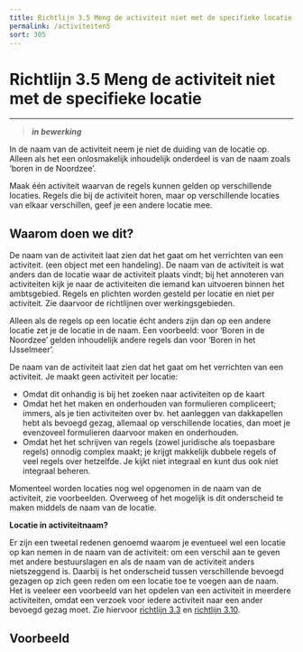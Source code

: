 ```yaml
---
title: Richtlijn 3.5 Meng de activiteit niet met de specifieke locatie 
permalink: /activiteiten5
sort: 305
---
```


# Richtlijn 3.5 Meng de activiteit niet met de specifieke locatie 
----------------

> _**in bewerking**_

In de naam van de activiteit neem je niet de duiding van de locatie op. Alleen als het een onlosmakelijk inhoudelijk onderdeel is van de naam zoals ‘boren in de Noordzee’.  

Maak één activiteit waarvan de regels kunnen gelden op verschillende locaties. Regels die bij de activiteit horen, maar op verschillende locaties van elkaar verschillen, geef je een andere locatie mee.  

## Waarom doen we dit?

De naam van de activiteit laat zien dat het gaat om het verrichten van een activiteit. (een object met een handeling). De naam van de activiteit is wat anders dan de locatie waar de activiteit plaats vindt; bij het annoteren van activiteiten kijk je naar de activiteiten die iemand kan uitvoeren binnen het ambtsgebied. Regels en plichten worden gesteld per locatie en niet per activiteit. Zie daarvoor de richtlijnen over werkingsgebieden.  

Alleen als de regels op een locatie écht anders zijn dan op een andere locatie zet je de locatie in de naam. Een voorbeeld: voor ‘Boren in de Noordzee’ gelden inhoudelijk andere regels dan voor ‘Boren in het IJsselmeer’. 

De naam van de activiteit laat zien dat het gaat om het verrichten van een activiteit. Je maakt geen activiteit per locatie: 

- Omdat dit onhandig is bij het zoeken naar activiteiten op de kaart 
- Omdat het het maken en onderhouden van formulieren compliceert; immers, als je tien activiteiten over bv. het aanleggen van dakkapellen hebt als bevoegd gezag, allemaal op verschillende locaties, dan moet je evenzoveel formulieren daarvoor maken en onderhouden.  
- Omdat het het schrijven van regels (zowel juridische als toepasbare regels) onnodig complex maakt; je krijgt makkelijk dubbele regels of veel regels over hetzelfde. Je kijkt niet integraal en kunt dus ook niet integraal beheren.  

Momenteel worden locaties nog wel opgenomen in de naam van de activiteit, zie voorbeelden. Overweeg of het mogelijk is dit onderscheid te maken middels de naam van de locatie.  

**Locatie in activiteitnaam?** 

Er zijn een tweetal redenen genoemd waarom je eventueel wel een locatie op kan nemen in de naam van de activiteit: om een verschil aan te geven met andere bestuurslagen en als de naam van de activiteit anders nietszeggend is. Daarbij is het onderscheid tussen verschillende bevoegd gezagen op zich geen reden om een locatie toe te voegen aan de naam. Het is veeleer een voorbeeld van het opdelen van een activiteit in meerdere activiteiten, omdat een verzoek voor iedere activiteit naar een ander bevoegd gezag moet. Zie hiervoor [richtlijn 3.3](Richtlijn_3.3.md) en [richtlijn 3.10](Richtlijn_3.10.md). 

**Voorbeeld**
----------------
